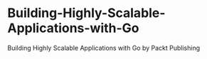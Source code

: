 # Building-Highly-Scalable-Applications-with-Go
Building Highly Scalable Applications with Go by Packt Publishing
